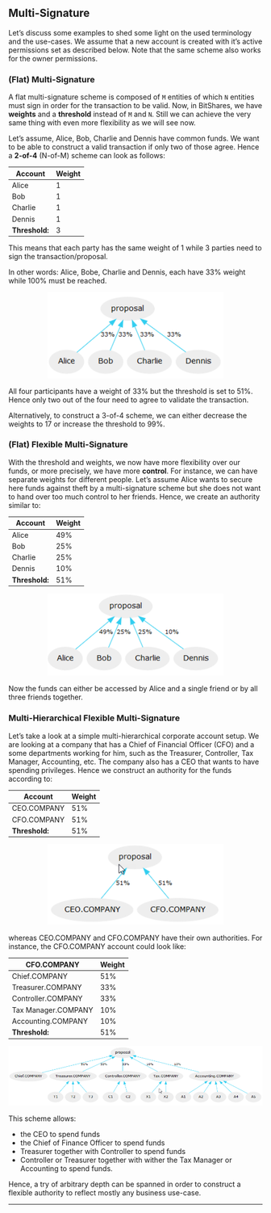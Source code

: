 ## Multi-Signature

Let’s discuss some examples to shed some light on the used terminology and the use-cases. We assume that a new account is created with it’s active permissions set as described below. Note that the same scheme also works for the owner permissions.

### (Flat) Multi-Signature

A flat multi-signature scheme is composed of `M` entities of which `N` entities must sign in order for the transaction to be valid. Now, in BitShares, we have **weights** and a **threshold** instead of `M` and `N`. Still we can achieve the very same thing with even more flexibility as we will see now.

Let’s assume, Alice, Bob, Charlie and Dennis have common funds. We want to be able to construct a valid transaction if only two of those agree. Hence a **2-of-4** (N-of-M) scheme can look as follows:

| Account | **Weight** |
|---------|--------|
| Alice  | 1  |
| Bob  |  1 |
| Charlie  |  1 |
| Dennis  |  1 |
| **Threshold:**  | 3  |

This means that each party has the same weight of 1 while 3 parties need to sign the transaction/proposal.

In other words: Alice, Bobe, Charlie and Dennis, each have 33% weight while 100% must be reached.

<p align="center">
  <img src="/core/imgs/weight-threshold1.png" width="350" title="Multi">
</p>

All four participants have a weight of 33% but the threshold is set to 51%. Hence only two out of the four need to agree to validate the transaction.

Alternatively, to construct a 3-of-4 scheme, we can either decrease the weights to 17 or increase the threshold to 99%.

### (Flat) Flexible Multi-Signature

With the threshold and weights, we now have more flexibility over our funds, or more precisely, we have more **control**. For instance, we can have separate weights for different people. Let’s assume Alice wants to secure here funds against theft by a multi-signature scheme but she does not want to hand over too much control to her friends. Hence, we create an authority similar to:

| Account | **Weight** |
|---------|--------|
| Alice  | 49%  |
| Bob  | 25% |
| Charlie  | 25% |
| Dennis  | 10% |
| **Threshold:**  | 51%  |

<p align="center">
  <img src="/core/imgs/weight-threshold2.png" width="350" title="Flexible">
</p>


Now the funds can either be accessed by Alice and a single friend or by all three friends together.

### Multi-Hierarchical Flexible Multi-Signature

Let’s take a look at a simple multi-hierarchical corporate account setup. We are looking at a company that has a Chief of Financial Officer (CFO) and a some departments working for him, such as the Treasurer, Controller, Tax Manager, Accounting, etc. The company also has a CEO that wants to have spending privileges. Hence we construct an authority for the funds according to:

| Account | **Weight** |
|---------|--------|
| CEO.COMPANY  | 51%  |
| CFO.COMPANY  | 51% |
| **Threshold:**  | 51%  |

<p align="center">
  <img src="/core/imgs/weight-threshold3.png" width="350" title="Multi-Hierarchical">
</p>
    

whereas CEO.COMPANY and CFO.COMPANY have their own authorities. For instance, the CFO.COMPANY account could look like:     
  
| CFO.COMPANY | **Weight** |
|---------|--------|
| Chief.COMPANY  | 51%  |
| Treasurer.COMPANY  | 33% |
| Controller.COMPANY  | 33% |
| Tax Manager.COMPANY  | 10% |
| Accounting.COMPANY | 10% |
| **Threshold:**  | 51%  |

<p align="center">
  <img src="/core/imgs/weight-threshold4.png" width="750" title="Multi-Hierarchical">
</p>
    
This scheme allows:

- the CEO to spend funds
- the Chief of Finance Officer to spend funds
- Treasurer together with Controller to spend funds
- Controller or Treasurer together with wither the Tax Manager or Accounting to spend funds.

Hence, a try of arbitrary depth can be spanned in order to construct a flexible authority to reflect mostly any business use-case.



****


